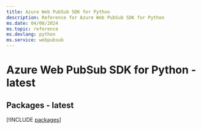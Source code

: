 ```yaml
---
title: Azure Web PubSub SDK for Python
description: Reference for Azure Web PubSub SDK for Python
ms.date: 04/08/2024
ms.topic: reference
ms.devlang: python
ms.service: webpubsub
---
```

# Azure Web PubSub SDK for Python - latest
## Packages - latest
[!INCLUDE [packages](web-pubsub-index.md)]